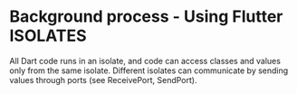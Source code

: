 # Background process - Using Flutter ISOLATES

All Dart code runs in an isolate, and code can access classes and values only from the same isolate. Different isolates can communicate by sending values through ports (see ReceivePort, SendPort).
